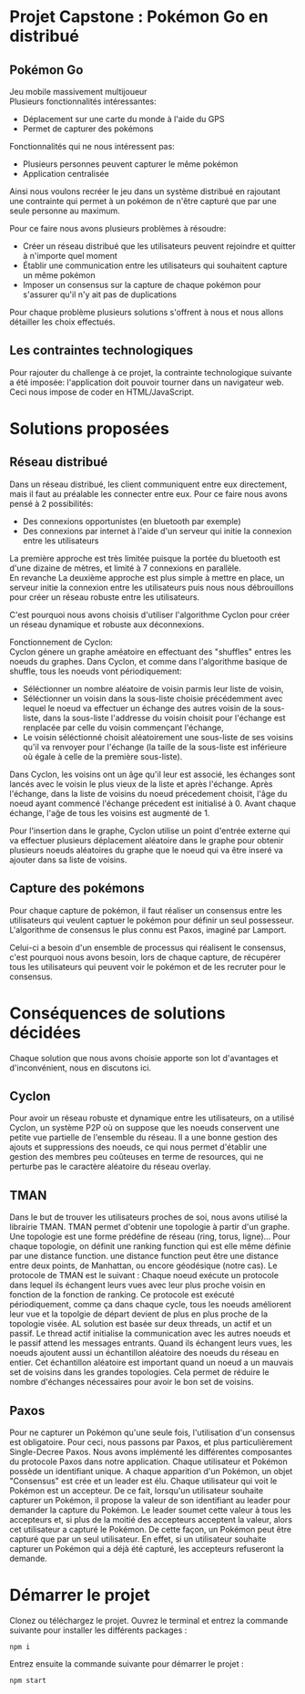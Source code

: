 # Projet Capstone : Pokémon Go en distribué

## Pokémon Go

Jeu mobile massivement multijoueur  
Plusieurs fonctionnalités intéressantes:
- Déplacement sur une carte du monde à l'aide du GPS
- Permet de capturer des pokémons

Fonctionnalités qui ne nous intéressent pas:
- Plusieurs personnes peuvent capturer le même pokémon
- Application centralisée

Ainsi nous voulons recréer le jeu dans un système distribué en rajoutant une contrainte qui permet à un pokémon de n'être capturé que par une seule personne au maximum.

Pour ce faire nous avons plusieurs problèmes à résoudre:
- Créer un réseau distribué que les utilisateurs peuvent rejoindre et quitter à n'importe quel moment
- Établir une communication entre les utilisateurs qui souhaitent capture un même pokémon
- Imposer un consensus sur la capture de chaque pokémon pour s'assurer qu'il n'y ait pas de duplications

Pour chaque problème plusieurs solutions s'offrent à nous et nous allons détailler les choix effectués.

## Les contraintes technologiques

Pour rajouter du challenge à ce projet, la contrainte technologique suivante a été imposée: l'application doit pouvoir tourner dans un navigateur web. Ceci nous impose de coder en HTML/JavaScript.

# Solutions proposées

## Réseau distribué

Dans un réseau distribué, les client communiquent entre eux directement, mais il faut au préalable les connecter entre eux. Pour ce faire nous avons pensé à 2 possibilités:
- Des connexions opportunistes (en bluetooth par exemple)
- Des connexions par internet à l'aide d'un serveur qui initie la connexion entre les utilisateurs

La première approche est très limitée puisque la portée du bluetooth est d'une dizaine de mètres, et limité à 7 connexions en parallèle.  
En revanche La deuxième approche est plus simple à mettre en place, un serveur initie la connexion entre les utilisateurs puis nous nous débrouillons pour créer un réseau robuste entre les utilisateurs.

C'est pourquoi nous avons choisis d'utiliser l'algorithme Cyclon pour créer un réseau dynamique et robuste aux déconnexions.

Fonctionnement de Cyclon:  
Cyclon génere un graphe améatoire en effectuant des "shuffles" entres les noeuds du graphes.
Dans Cyclon, et comme dans l'algorithme basique de shuffle, tous les noeuds vont périodiquement:
- Séléctionner un nombre aléatoire de voisin parmis leur liste de voisin,
- Séléctionner un voisin dans la sous-liste choisie précédemment avec lequel le noeud va effectuer un échange des autres voisin de la sous-liste, dans la sous-liste l'addresse du voisin choisit pour l'échange est renplacée par celle du voisin commençant l'échange,
- Le voisin séléctionné choisit aléatoirement une sous-liste de ses voisins qu'il va renvoyer pour l'échange (la taille de la sous-liste est inférieure où égale à celle de la première sous-liste).

Dans Cyclon, les voisins ont un âge qu'il leur est associé, les échanges sont lancés avec le voisin le plus vieux de la liste et après l'échange. Après l'échange, dans la liste de voisins du noeud précedement choisit, l'âge du noeud ayant commencé l'échange précedent est initialisé à 0.
Avant chaque échange, l'aĝe de tous les voisins est augmenté de 1.

Pour l'insertion dans le graphe, Cyclon utilise un point d'entrée externe qui va effectuer plusieurs déplacement aléatoire dans le graphe pour obtenir plusieurs noeuds aléatoires du graphe que le noeud qui va être inseré va ajouter dans sa liste de voisins.

## Capture des pokémons

Pour chaque capture de pokémon, il faut réaliser un consensus entre les utilisateurs qui veulent captuer le pokémon pour définir un seul possesseur. L'algorithme de consensus le plus connu est Paxos, imaginé par Lamport.

Celui-ci a besoin d'un ensemble de processus qui réalisent le consensus, c'est pourquoi nous avons besoin, lors de chaque capture, de récupérer tous les utilisateurs qui peuvent voir le pokémon et de les recruter pour le consensus.

# Conséquences de solutions décidées

Chaque solution que nous avons choisie apporte son lot d'avantages et d'inconvénient, nous en discutons ici.

## Cyclon
Pour avoir un réseau robuste et dynamique entre les utilisateurs, on a utilisé Cyclon, un système P2P où on suppose que les noeuds conservent une petite vue partielle de l'ensemble du réseau. Il a une bonne gestion des ajouts et suppressions des noeuds, ce qui nous permet d'établir une gestion des membres peu coûteuses en terme de resources, qui ne perturbe pas le caractère aléatoire du réseau overlay.

## TMAN

Dans le but de trouver les utilisateurs proches de soi, nous avons utilisé la librairie TMAN. TMAN permet d'obtenir une topologie à partir d'un graphe. Une topologie est une forme prédéfine de réseau (ring, torus, ligne)... Pour chaque topologie, on définit une ranking function qui est elle même définie par une distance function. une distance function peut être une distance entre deux points, de Manhattan, ou encore géodésique (notre cas).
Le protocole de TMAN est le suivant : Chaque noeud exécute un protocole dans lequel ils échangent leurs vues
avec leur plus proche voisin en fonction de la fonction de ranking. Ce protocole est exécuté périodiquement, comme
ça dans chaque cycle, tous les noeuds améliorent leur vue et la topolgie de départ devient de plus en plus
proche de la topologie visée. AL solution est basée sur deux threads, un actif et un passif. Le thread actif
initialise la communication avec les autres noeuds et le passif attend les messages entrants. Quand ils échangent
leurs vues, les noeuds ajoutent aussi un échantillon aléatoire des noeuds du réseau en entier. Cet échantillon
aléatoire est important quand un noeud a un mauvais set de voisins dans les grandes topologies. Cela permet de
réduire le nombre d'échanges nécessaires pour avoir le bon set de voisins.

## Paxos

Pour ne capturer un Pokémon qu'une seule fois, l'utilisation d'un consensus est obligatoire. Pour ceci, nous passons par Paxos, et plus particulièrement Single-Decree Paxos.
Nous avons implémenté les différentes composantes du protocole Paxos dans notre application. Chaque utilisateur et Pokémon possède un identifiant unique. A chaque apparition d'un Pokémon, un objet "Consensus" est crée et un leader est élu. Chaque utilisateur qui voit le Pokémon est un accepteur. De ce fait, lorsqu'un utilisateur souhaite capturer un Pokémon, il propose la valeur de son identifiant au leader pour demander la capture du Pokémon. Le leader soumet cette valeur à tous les accepteurs et, si plus de la moitié des accepteurs acceptent la valeur, alors cet utilisateur a capturé le Pokémon. De cette façon, un Pokémon peut être capturé que par un seul utilisateur. En effet, si un utilisateur souhaite capturer un Pokémon qui a déjà été capturé, les accepteurs refuseront la demande.

# Démarrer le projet

Clonez ou téléchargez le projet. Ouvrez le terminal et entrez la commande suivante pour installer les différents packages :
```
npm i
```
Entrez ensuite la commande suivante pour démarrer le projet :
```
npm start
```
